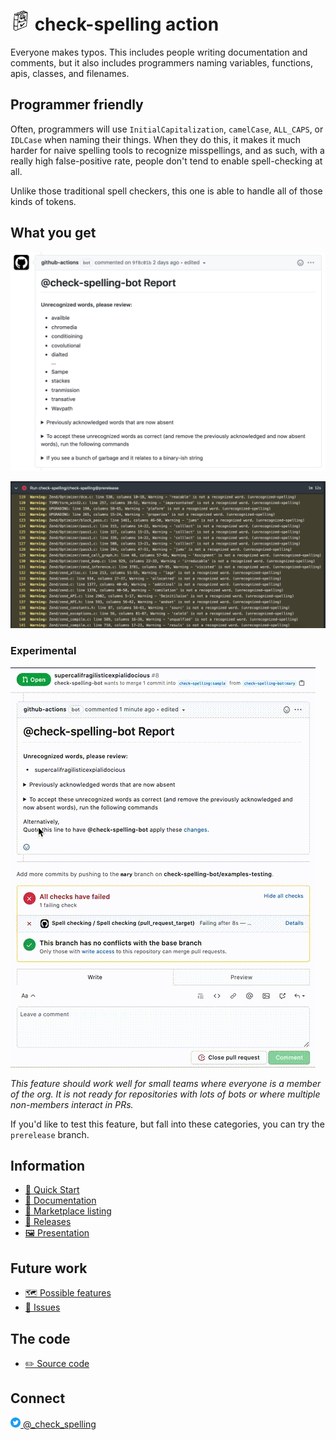 # <img src="assets/logo.png" alt="check-spelling logo" width="32" height="32"> check-spelling action <!-- markdownlint-disable MD033 -->

Everyone makes typos. This includes people writing documentation and comments,
but it also includes programmers naming variables, functions, apis, classes,
and filenames.

## Programmer friendly

Often, programmers will use `InitialCapitalization`, `camelCase`,
`ALL_CAPS`, or `IDLCase` when naming their things. When they do this, it makes
it much harder for naive spelling tools to recognize misspellings, and as such,
with a really high false-positive rate, people don't tend to enable spell-checking
at all.

Unlike those traditional spell checkers, this one is able to handle all of those
kinds of tokens.

## What you get

![check-spelling-bot Report](assets/comment.png)

![check-spelling-bot log](assets/log.png)

### Experimental

![talk to check-spelling-bot](https://raw.githubusercontent.com/check-spelling-bot/videos/quote-code/quotecode.gif)

_This feature should work well for small teams where everyone is a member of the org._
_It is not ready for repositories with lots of bots or where multiple non-members interact in PRs._

If you'd like to test this feature, but fall into these categories, you can try the `prerelease` branch.

## Information

* [🏃 Quick Start](https://github.com/check-spelling/spell-check-this/)
* [📄 Documentation](https://github.com/check-spelling/check-spelling/wiki)
* [🏬 Marketplace listing](https://github.com/marketplace/actions/check-spelling)
* [📅 Releases](https://github.com/check-spelling/check-spelling/releases)
* [🖼 Presentation](https://docs.google.com/presentation/d/13U8a9ibqp7B1UrE8HWk7PsnZLImIwgp06vopLdmcX-s/present)

## Future work

* [🗺️ Possible features](https://github.com/check-spelling/check-spelling/wiki/Possible-features)
* [🐛 Issues](https://github.com/check-spelling/check-spelling/issues)

## The code

* [✏️ Source code](https://github.com/check-spelling/check-spelling/)

## Connect

[<img src="assets/twitter.svg" alt="Twitter logo" width="16" height="16"> @_check_spelling](https://twitter.com/_check_spelling)
